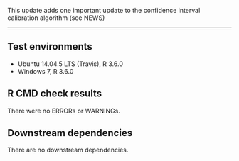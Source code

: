 This update adds one important update to the confidence interval calibration algorithm (see NEWS)

---

## Test environments
* Ubuntu 14.04.5 LTS (Travis), R 3.6.0
* Windows 7, R 3.6.0

## R CMD check results

There were no ERRORs or WARNINGs. 

## Downstream dependencies

There are no downstream dependencies.
